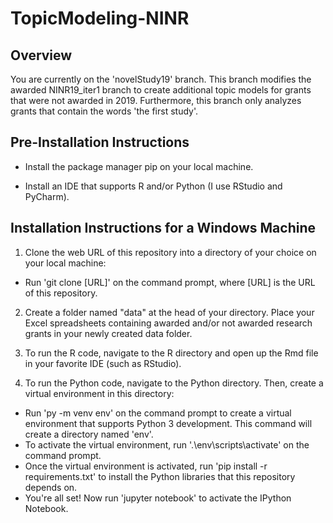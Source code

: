 # TopicModeling-NINR

## Overview
You are currently on the 'novelStudy19' branch. This branch modifies the awarded NINR19_iter1 branch to create additional topic models for grants that were not awarded in 2019. Furthermore, this branch only analyzes grants that contain the words 'the first study'. 

## Pre-Installation Instructions
* Install the package manager pip on your local machine.

* Install an IDE that supports R and/or Python (I use RStudio and PyCharm).

## Installation Instructions for a Windows Machine
1. Clone the web URL of this repository into a directory of your choice on your local machine:
- Run 'git clone [URL]' on the command prompt, where [URL] is the URL of this repository.

2. Create a folder named "data" at the head of your directory. Place your Excel spreadsheets containing awarded and/or not awarded research grants in your newly created data folder.

3. To run the R code, navigate to the R directory and open up the Rmd file in your favorite IDE (such as RStudio). 

4. To run the Python code, navigate to the Python directory. Then, create a virtual environment in this directory:
* Run 'py -m venv env' on the command prompt to create a virtual environment that supports Python 3 development. This command will create a directory named 'env'.
* To activate the virtual environment, run '.\env\scripts\activate' on the command prompt.
* Once the virtual environment is activated, run 'pip install -r requirements.txt' to install the Python libraries that this repository depends on.
* You're all set! Now run 'jupyter notebook' to activate the IPython Notebook.

